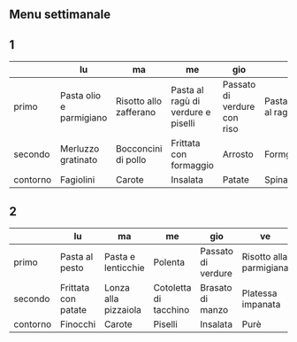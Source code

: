 
## Menu settimanale 
## 1
| | lu | ma | me | gio | ve | sa | do |
|--  |--|--|--|--|--|--|--|
|primo|Pasta olio e parmigiano|Risotto allo zafferano|Pasta al ragù di verdure e piselli|Passato di verdure con riso|Pasta/lasagne al ragù|   |   |
|secondo|Merluzzo gratinato|Bocconcini di pollo|Frittata con formaggio|Arrosto|Formggio|   |   |
|contorno|Fagiolini|Carote |Insalata |Patate |Spinaci |   |   |

## 2
| | lu | ma | me | gio | ve | sa | do |
|--  |--|--|--|--|--|--|--|
| primo   | Pasta al pesto | Pasta e lenticchie | Polenta | Passato di verdure | Risotto alla parmigiana |  |   |
| secondo | Frittata con patate| Lonza alla pizzaiola | Cotoletta di tacchino | Brasato di manzo | Platessa impanata |   |   |
| contorno | Finocchi | Carote    | Piselli  | Insalata   | Purè   |  |   |
